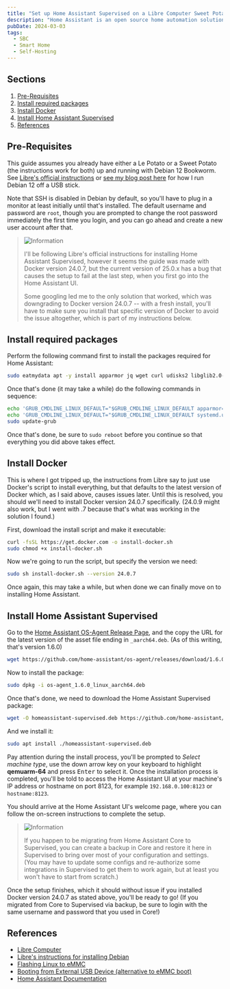 ```yaml
---
title: "Set up Home Assistant Supervised on a Libre Computer Sweet Potato SBC"
description: "Home Assistant is an open source home automation solution that gives you local control over your smart home. It can also be run on Libre Computer's boards, but I ran into some issues following the official instructions from Libre, so here's how I got it working."
pubDate: 2024-03-03
tags:
  - SBC
  - Smart Home
  - Self-Hosting
---
```


## Sections

1. [Pre-Requisites](#pre)
2. [Install required packages](#packages)
3. [Install Docker](#docker)
4. [Install Home Assistant Supervised](#ha)
5. [References](#ref)

<div id='pre' />

## Pre-Requisites

This guide assumes you already have either a Le Potato or a Sweet Potato (the instructions work for both) up and running with Debian 12 Bookworm. See <a href="https://hub.libre.computer/t/debian-11-bullseye-and-12-bookworm-for-libre-computer-boards/230" target="_blank">Libre's official instructions</a> or <a href="/blog/setting-up-sweet-potato-debian-pihole/#boot" target="_blank">see my blog post here</a> for how I run Debian 12 off a USB stick.

Note that SSH is disabled in Debian by default, so you'll have to plug in a monitor at least initially until that's installed. The default username and password are `root`, though you are prompted to change the root password immediately the first time you login, and you can go ahead and create a new user account after that.

> <img src="/assets/info.svg" class="info" loading="lazy" decoding="async" alt="Information">
>
> I'll be following Libre's official instructions for installing Home Assistant Supervised, however it seems the guide was made with Docker version 24.0.7, but the current version of 25.0.x has a bug that causes the setup to fail at the last step, when you first go into the Home Assistant UI.
> 
> Some googling led me to the only solution that worked, which was downgrading to Docker version 24.0.7 -- with a fresh install, you'll have to make sure you install that specific version of Docker to avoid the issue altogether, which is part of my instructions below.

<div id='packages' />

## Install required packages

Perform the following command first to install the packages required for Home Assistant:

```bash
sudo eatmydata apt -y install apparmor jq wget curl udisks2 libglib2.0-bin network-manager dbus lsb-release systemd-journal-remote systemd-resolved
```

Once that's done (it may take a while) do the following commands in sequence:

```bash
echo 'GRUB_CMDLINE_LINUX_DEFAULT="$GRUB_CMDLINE_LINUX_DEFAULT apparmor=1 security=apparmor"' | sudo tee /etc/default/grub.d/apparmor.cfg
echo 'GRUB_CMDLINE_LINUX_DEFAULT="$GRUB_CMDLINE_LINUX_DEFAULT systemd.unified_cgroup_hierarchy=0"' | sudo tee /etc/default/grub.d/cgroupsv1.cfg
sudo update-grub
```

Once that's done, be sure to `sudo reboot` before you continue so that everything you did above takes effect.

<div id='docker' />

## Install Docker

This is where I got tripped up, the instructions from Libre say to just use Docker's script to install everything, but that defaults to the latest version of Docker which, as I said above, causes issues later. Until this is resolved, you should we'll need to install Docker version 24.0.7 specifically. (24.0.9 might also work, but I went with .7 because that's what was working in the solution I found.)

First, download the install script and make it executable:

```bash
curl -fsSL https://get.docker.com -o install-docker.sh
sudo chmod +x install-docker.sh
```

Now we're going to run the script, but specify the version we need:

```bash
sudo sh install-docker.sh --version 24.0.7
```

Once again, this may take a while, but when done we can finally move on to installing Home Assistant.

<div id='ha' />

## Install Home Assistant Supervised

Go to the <a href="https://github.com/home-assistant/os-agent/releases/latest" target="_blank">Home Assistant OS-Agent Release Page</a>, and the copy the URL for the latest version of the asset file ending in `_aarch64.deb`. (As of this writing, that's version 1.6.0)

```bash
wget https://github.com/home-assistant/os-agent/releases/download/1.6.0/os-agent_1.6.0_linux_aarch64.deb
```

Now to install the package:

```bash
sudo dpkg -i os-agent_1.6.0_linux_aarch64.deb
```

Once that's done, we need to download the Home Assistant Supervised package:

```bash
wget -O homeassistant-supervised.deb https://github.com/home-assistant/supervised-installer/releases/latest/download/homeassistant-supervised.deb
```

And we install it:

```bash
sudo apt install ./homeassistant-supervised.deb
```

Pay attention during the install process, you'll be prompted to _Select machine type_, use the down arrow key on your keyboard to highlight **qemuarm-64** and press <kbd>Enter</kbd> to select it. Once the installation process is completed, you'll be told to access the Home Assistant UI at your machine's IP address or hostname on port 8123, for example `192.168.0.100:8123` or `hostname:8123`.

You should arrive at the Home Assistant UI's welcome page, where you can follow the on-screen instructions to complete the setup.

> <img src="/assets/info.svg" class="info" loading="lazy" decoding="async" alt="Information">
>
> If you happen to be migrating from Home Assistant Core to Supervised, you can create a backup in Core and restore it here in Supervised to bring over most of your configuration and settings. (You may have to update some configs and re-authorize some integrations in Supervised to get them to work again, but at least you won't have to start from scratch.)

Once the setup finishes, which it should without issue if you installed Docker version 24.0.7 as stated above, you'll be ready to go! (If you migrated from Core to Supervised via backup, be sure to login with the same username and password that you used in Core!)

<div id='ref' />

## References

- <a href="https://libre.computer" target="_blank">Libre Computer</a>
- <a href="https://hub.libre.computer/t/debian-11-bullseye-and-12-bookworm-for-libre-computer-boards/230" target="_blank">Libre's instructions for installing Debian</a>
- <a href="https://hub.libre.computer/t/libre-computer-aml-s905x-cc-emmc-flashing-steps-from-linux/33" target="_blank">Flashing Linux to eMMC</a>
- <a href="https://hub.libre.computer/t/booting-from-external-usb-device-or-bootrom-unsupported-device/51" target="_blank">Booting from External USB Device (alternative to eMMC boot)</a>
- <a href="https://www.home-assistant.io/docs" target="_blank">Home Assistant Documentation</a>
